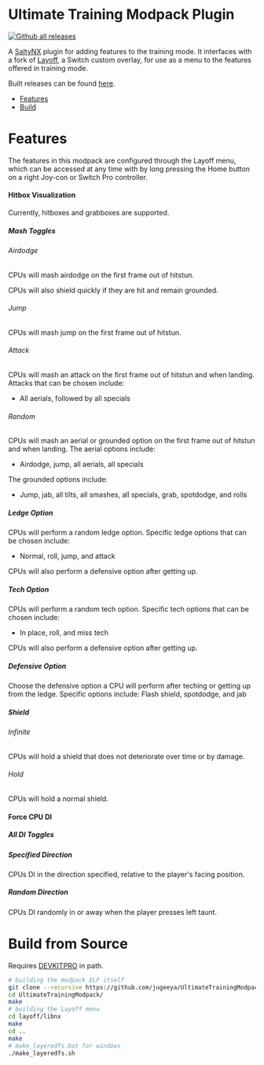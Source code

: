# Ultimate Training Modpack Plugin

[![Github all releases](https://img.shields.io/github/downloads/jugeeya/UltimateTrainingModpack/total.svg)](https://GitHub.com/jugeeya/UltimateTrainingModpack/releases/)

A [SaltyNX](https://github.com/shinyquagsire23/SaltyNX) plugin for adding features to the training mode. It interfaces with a fork of [Layoff](https://github.com/crc-32/layoff), a Switch custom overlay, for use as a menu to the features offered in training mode.

Built releases can be found [here](https://github.com/jugeeya/UltimateTrainingModpack/releases/).

- [Features](#features)
- [Build](#build)

<a name="features"/>

# Features
The features in this modpack are configured through the Layoff menu, which can be accessed at any time with by long pressing the Home button on a right Joy-con or Switch Pro controller. 

#### Hitbox Visualization
Currently, hitboxes and grabboxes are supported.


##### Mash Toggles
###### Airdodge
CPUs will mash airdodge on the first frame out of hitstun.

CPUs will also shield quickly if they are hit and remain grounded.

###### Jump
CPUs will mash jump on the first frame out of hitstun.

###### Attack
CPUs will mash an attack on the first frame out of hitstun and when landing. 
Attacks that can be chosen include:
- All aerials, followed by all specials

###### Random
CPUs will mash an aerial or grounded option on the first frame out of hitstun and when landing. 
The aerial options include:
- Airdodge, jump, all aerials, all specials

The grounded options include:
- Jump, jab, all tilts, all smashes, all specials, grab, spotdodge, and rolls

##### Ledge Option
CPUs will perform a random ledge option. 
Specific ledge options that can be chosen include:
- Normal, roll, jump, and attack

CPUs will also perform a defensive option after getting up.

##### Tech Option
CPUs will perform a random tech option. 
Specific tech options that can be chosen include:
- In place, roll, and miss tech

CPUs will also perform a defensive option after getting up.

##### Defensive Option
Choose the defensive option a CPU will perform after teching or getting up from the ledge. 
Specific options include:
    Flash shield, spotdodge, and jab

##### Shield

###### Infinite
CPUs will hold a shield that does not deteriorate over time or by damage.

###### Hold
CPUs will hold a normal shield.

#### Force CPU DI
##### All DI Toggles

##### Specified Direction
CPUs DI in the direction specified, relative to the player's facing position.

##### Random Direction
CPUs DI randomly in or away when the player presses left taunt.

<a name="build"/>

# Build from Source

Requires [DEVKITPRO](https://devkitpro.org/wiki/Getting_Started) in path.

```sh
# building the modpack ELF itself
git clone --recursive https://github.com/jugeeya/UltimateTrainingModpack.git
cd UltimateTrainingModpack/
make
# building the Layoff menu
cd layoff/libnx
make
cd ..
make
# make_layeredfs.bat for windows
./make_layeredfs.sh 
```


